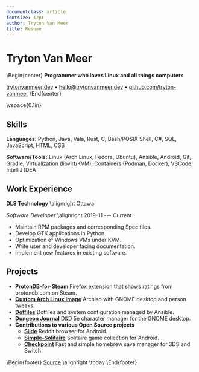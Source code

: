 ```yaml
---
documentclass: article
fontsize: 12pt
author: Tryton Van Meer
title: Resume
---
```


# Tryton Van Meer

\Begin{center}
**Programmer who loves Linux and all things computers**

[trytonvanmeer.dev](https://trytonvanmeer.dev)
• [hello@trytonvanmeer.dev](mailto:hello@trytonvanmeer.dev)
• [github.com/tryton-vanmeer](https://github.com/tryton-vanmeer)
\End{center}

\vspace{0.1in}

## Skills

**Languages:** Python, Java, Vala, Rust, C, Bash/POSIX Shell, C#, SQL, JavaScript, HTML, CSS

**Software/Tools:** Linux (Arch Linux, Fedora, Ubuntu), Ansible, Android, Git, Gradle,
Virtualization (libvirt/KVM), Containers (Podman, Docker), VSCode, IntelliJ IDEA

## Work Experience

**DLS Technology** \alignright Ottawa

*Software Developer* \alignright 2019-11 --- Current

+ Maintain RPM packages and corresponding Spec files.
+ Develop GTK applications in Python.
+ Optimization of Windows VMs under KVM.
+ Write user and developer facing documentation.
+ Implement new features in existing software.

## Projects

+ **[ProtonDB-for-Steam](https://github.com/tryton-vanmeer/ProtonDB-for-Steam)** Firefox extension that shows ratings from protondb.com on Steam.
+ **[Custom Arch Linux Image](https://github.com/tryton-vanmeer/archlinux)** Archiso with GNOME desktop and person tweaks.
+ **[Dotfiles](https://github.com/tryton-vanmeer/dotfiles)** Dotfiles and system configuration managed by Ansible.
+ **[Dungeon Journal](https://github.com/tryton-vanmeer/DungeonJournal)** D&D 5e character manager for the GNOME desktop.
+ **Contributions to various Open Source projects**
    + **[Slide](https://github.com/ccrama/Slide)** Reddit browser for Android.
    + **[Simple-Solitaire](https://github.com/TobiasBielefeld/Simple-Solitaire)** Solitaire game collection for Android.
    + **[Checkpoint](https://github.com/FlagBrew/Checkpoint)** Fast and simple homebrew save manager for 3DS and Switch.

\Begin{footer}
[Source](https://github.com/tryton-vanmeer/Resume) \alignright \today
\End{footer}
